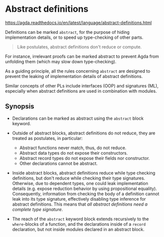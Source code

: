 # Abstract definitions

https://agda.readthedocs.io/en/latest/language/abstract-definitions.html

Definitions can be marked `abstract`, for the purpose of hiding implementation details, or to speed up type-checking of other parts.

>Like postulates, abstract definitions don't reduce or compute.

For instance, irrelevant proofs can be marked abstract to prevent Agda from unfolding them (which may slow down type-checking).

As a guiding principle, all the rules concerning `abstract` are designed to prevent the leaking of implementation details of abstract definitions.

Similar concepts of other PLs include interfaces (OOP) and signatures (ML), especially when abstract definitions are used in combination with modules.

## Synopsis

* Declarations can be marked as abstract using the `abstract` block keyword.

* Outside of abstract blocks, abstract definitions do not reduce, they are treated as postulates, in particular:
  - Abstract functions never match, thus, do not reduce.
  - Abstract data types do not expose their constructors.
  - Abstract record types do not expose their fields nor constructor.
  - Other declarations cannot be abstract.

* Inside abstract blocks, abstract definitions reduce while type checking definitions, but don't reduce while checking their type signatures. Otherwise, due to dependent types, one could leak implementation details (e.g. expose reduction behavior by using propositional equality). Consequently, information from checking the body of a definition cannot leak into its type signature, effectively disabling type inference for abstract definitions. This means that *all abstract definitions need a complete type signature*.

* The reach of the `abstract` keyword block extends recursively to the `where`-blocks of a function, and the declarations inside of a `record` declaration, but not inside modules declared in an abstract block.
